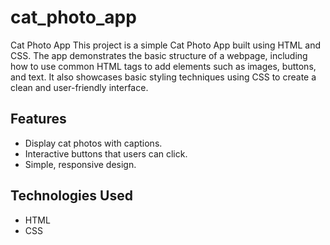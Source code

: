 # cat_photo_app
Cat Photo App This project is a simple Cat Photo App built using HTML and CSS. The app demonstrates the basic structure of a webpage, including how to use common HTML tags to add elements such as images, buttons, and text. It also showcases basic styling techniques using CSS to create a clean and user-friendly interface.

## Features
- Display cat photos with captions.
- Interactive buttons that users can click.
- Simple, responsive design.

## Technologies Used
- HTML
- CSS

